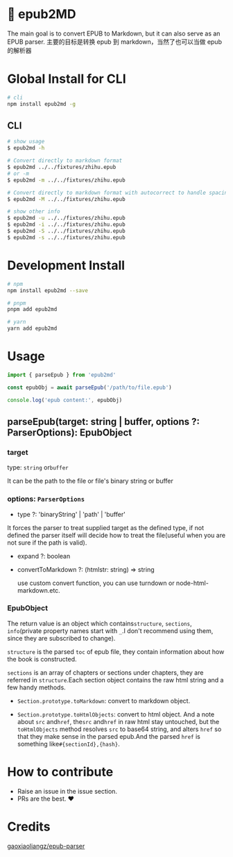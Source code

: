 # 📖 epub2MD

The main goal is to convert EPUB to Markdown, but it can also serve as an EPUB parser.
主要的目标是转换 epub 到 markdown，当然了也可以当做 epub 的解析器 

# Global Install for CLI

```bash
# cli
npm install epub2md -g
```

## CLI

```bash
# show usage
$ epub2md -h

# Convert directly to markdown format
$ epub2md ../../fixtures/zhihu.epub
# or -m
$ epub2md -m ../../fixtures/zhihu.epub

# Convert directly to markdown format with autocorrect to handle spacing between CJK and English words and Correct punctuations Only for command line use
$ epub2md -M ../../fixtures/zhihu.epub

# show other info
$ epub2md -u ../../fixtures/zhihu.epub
$ epub2md -i ../../fixtures/zhihu.epub
$ epub2md -S ../../fixtures/zhihu.epub
$ epub2md -s ../../fixtures/zhihu.epub
```

# Development Install

```bash
# npm
npm install epub2md --save

# pnpm
pnpm add epub2md

# yarn
yarn add epub2md
```

# Usage

```js
import { parseEpub } from 'epub2md'

const epubObj = await parseEpub('/path/to/file.epub')

console.log('epub content:', epubObj)
```

## parseEpub(target: string | buffer, options ?: ParserOptions): EpubObject

### target

type: `string` or`buffer`

It can be the path to the file or file's binary string or buffer

### options: `ParserOptions`

- type ?: 'binaryString' | 'path' | 'buffer'

It forces the parser to treat supplied target as the defined type, if not defined the parser itself will decide how to treat the file(useful when you are not sure if the path is valid).

- expand ?: boolean
- convertToMarkdown ?: (htmlstr: string) => string

  use custom convert function, you can use turndown or node-html-markdown.etc.

### EpubObject

The return value is an object which contains`structure`, `sections`, `info`(private property names start with `_`.I don't recommend using them, since they are subscribed to change).

`structure` is the parsed `toc` of epub file, they contain information about how the book is constructed.

`sections` is an array of chapters or sections under chapters, they are referred in `structure`.Each section object contains the raw html string and a few handy methods.

- `Section.prototype.toMarkdown`: convert to markdown object.

- `Section.prototype.toHtmlObjects`: convert to html object. And a note about `src` and`href`, the`src` and`href` in raw html stay untouched, but the `toHtmlObjects` method resolves `src` to base64 string, and alters `href` so that they make sense in the parsed epub.And the parsed `href` is something like`#{sectionId},{hash}`.

# How to contribute

- Raise an issue in the issue section.
- PRs are the best. ❤️

# Credits

[gaoxiaoliangz/epub-parser](https://github.com/gaoxiaoliangz/epub-parser)
